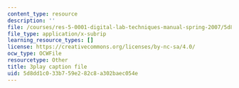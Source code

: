 ```yaml
---
content_type: resource
description: ''
file: /courses/res-5-0001-digital-lab-techniques-manual-spring-2007/5d8dd1c033b759e282c8a302baec054e_fHEk2WFgmXQ.vtt
file_type: application/x-subrip
learning_resource_types: []
license: https://creativecommons.org/licenses/by-nc-sa/4.0/
ocw_type: OCWFile
resourcetype: Other
title: 3play caption file
uid: 5d8dd1c0-33b7-59e2-82c8-a302baec054e
---
```

